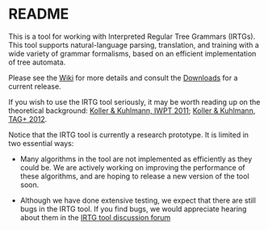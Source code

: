 # README #

This is a tool for working with Interpreted Regular Tree Grammars (IRTGs). This tool supports natural-language parsing, translation, and training with a wide variety of grammar formalisms, based on an efficient implementation of tree automata.

Please see the [Wiki](https://bitbucket.org/tclup/irtg/wiki/Home) for more details and consult the [Downloads](https://bitbucket.org/tclup/irtg/downloads) for a current release.

If you wish to use the IRTG tool seriously, it may be worth reading up on the theoretical background: [Koller & Kuhlmann, IWPT 2011](http://www.ling.uni-potsdam.de/~koller/showpaper.php?id=irtg-11); [Koller & Kuhlmann, TAG+ 2012](http://www.ling.uni-potsdam.de/~koller/showpaper.php?id=tag-irtg).

Notice that the IRTG tool is currently a research prototype. It is limited in two essential ways:

* Many algorithms in the tool are not implemented as efficiently as they could be. We are actively working on improving the performance of these algorithms, and are hoping to release a new version of the tool soon.

* Although we have done extensive testing, we expect that there are still bugs in the IRTG tool. If you find bugs, we would appreciate hearing about them in the [IRTG tool discussion forum](https://groups.google.com/forum/#!forum/irtg-discussion)